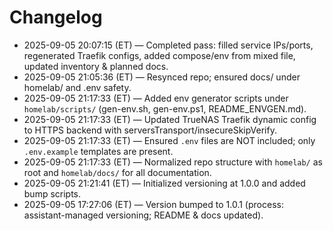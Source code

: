 # Changelog
- 2025-09-05 20:07:15 (ET) — Completed pass: filled service IPs/ports, regenerated Traefik configs, added compose/env from mixed file, updated inventory & planned docs.
- 2025-09-05 21:05:36 (ET) — Resynced repo; ensured docs/ under homelab/ and .env safety.
- 2025-09-05 21:17:33 (ET) — Added env generator scripts under `homelab/scripts/` (gen-env.sh, gen-env.ps1, README_ENVGEN.md).
- 2025-09-05 21:17:33 (ET) — Updated TrueNAS Traefik dynamic config to HTTPS backend with serversTransport/insecureSkipVerify.
- 2025-09-05 21:17:33 (ET) — Ensured `.env` files are NOT included; only `.env.example` templates are present.
- 2025-09-05 21:17:33 (ET) — Normalized repo structure with `homelab/` as root and `homelab/docs/` for all documentation.
- 2025-09-05 21:21:41 (ET) — Initialized versioning at 1.0.0 and added bump scripts.
- 2025-09-05 17:27:06 (ET) — Version bumped to 1.0.1 (process: assistant-managed versioning; README & docs updated).
